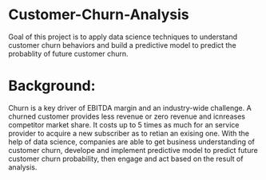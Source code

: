 # Customer-Churn-Analysis
Goal of this project is to apply data science techniques to understand customer churn behaviors and build a predictive model to predict the probablity of future customer churn. 
# Background:
Churn is a key driver of EBITDA margin and an industry-wide challenge. A churned customer provides less revenue or zero revenue and icnreases competitor market share. It costs up to 5 times as much for an service provider to acquire a new subscriber as to retian an exising one. 
With the help of data science, companies are able to get business understanding of customer churn, develope and implement predictive model to predict future customer churn probability, then engage and act based on the result of analysis. 
